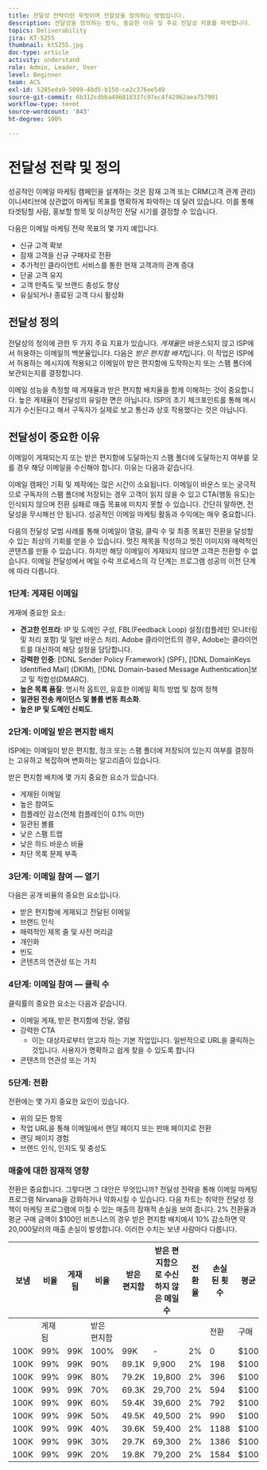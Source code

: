 ```yaml
---
title: 전달성 전략이란 무엇이며 전달성을 정의하는 방법입니다.
description: 전달성을 정의하는 방식, 중요한 이유 및 주요 전달성 지표를 파악합니다.
topics: Deliverability
jira: KT-5255
thumbnail: kt5255.jpg
doc-type: article
activity: understand
role: Admin, Leader, User
level: Beginner
team: ACS
exl-id: 5285eda9-5099-48d5-b150-ce2c376ee549
source-git-commit: 6b312cdbba496818337c97ec4f42962aea757901
workflow-type: tm+mt
source-wordcount: '843'
ht-degree: 100%

---
```


# 전달성 전략 및 정의

성공적인 이메일 마케팅 캠페인을 설계하는 것은 잠재 고객 또는 CRM(고객 관계 관리) 이니셔티브에 상관없이 마케팅 목표를 명확하게 파악하는 데 달려 있습니다. 이를 통해 타겟팅할 사람, 홍보할 항목 및 이상적인 전달 시기를 결정할 수 있습니다.

다음은 이메일 마케팅 전략 목표의 몇 가지 예입니다.

* 신규 고객 확보
* 잠재 고객을 신규 구매자로 전환
* 추가적인 클라이언트 서비스를 통한 현재 고객과의 관계 증대
* 단골 고객 유지
* 고객 만족도 및 브랜드 충성도 향상
* 유실되거나 종료된 고객 다시 활성화

## 전달성 정의

전달성의 정의에 관한 두 가지 주요 지표가 있습니다. *게재율*&#x200B;은 바운스되지 않고 ISP에서 허용하는 이메일의 백분율입니다. 다음은 *받은 편지함 배치*&#x200B;입니다. 이 작업은 ISP에서 허용하는 메시지에 적용되고 이메일이 받은 편지함에 도착하는지 또는 스팸 폴더에 보관되는지를 결정합니다.

이메일 성능을 측정할 때 게재율과 받은 편지함 배치율을 함께 이해하는 것이 중요합니다. 높은 게재율이 전달성의 유일한 면은 아닙니다. ISP의 초기 체크포인트를 통해 메시지가 수신된다고 해서 구독자가 실제로 보고 통신과 상호 작용했다는 것은 아닙니다.

## 전달성이 중요한 이유

이메일이 게재되는지 또는 받은 편지함에 도달하는지 스팸 폴더에 도달하는지 여부를 모를 경우 해당 이메일을 수신해야 합니다. 이유는 다음과 같습니다.

이메일 캠페인 기획 및 제작에는 많은 시간이 소요됩니다. 이메일이 바운스 또는 궁극적으로 구독자의 스팸 폴더에 저장되는 경우 고객이 읽지 않을 수 있고 CTA(행동 유도)는 인식되지 않으며 전환 실패로 매출 목표에 미치지 못할 수 있습니다. 간단히 말하면, 전달성을 무시해선 안 됩니다. 성공적인 이메일 마케팅 활동과 수익에는 매우 중요합니다.

다음의 전달성 모범 사례를 통해 이메일이 열림, 클릭 수 및 최종 목표인 전환을 달성할 수 있는 최상의 기회를 얻을 수 있습니다. 멋진 제목을 작성하고 멋진 이미지와 매력적인 콘텐츠를 만들 수 있습니다. 하지만 해당 이메일이 게재되지 않으면 고객은 전환할 수 없습니다. 이메일 전달성에서 메일 수락 프로세스의 각 단계는 프로그램 성공의 이전 단계에 따라 다릅니다.

### 1단계: 게재된 이메일

게재에 중요한 요소:

* **견고한 인프라**: IP 및 도메인 구성, FBL(Feedback Loop) 설정(컴플레인 모니터링 및 처리 포함) 및 일반 바운스 처리. Adobe 클라이언트의 경우, Adobe는 클라이언트를 대신하여 해당 설정을 담당합니다.
* **강력한 인증**: [!DNL Sender Policy Framework] (SPF), [!DNL DomainKeys Identified Mail] (DKIM), [!DNL Domain-based Message Authentication]보고 및 적합성(DMARC).
* **높은 목록 품질**: 명시적 옵트인, 유효한 이메일 획득 방법 및 참여 정책
* **일관된 전송 케이던스 및 볼륨 변동 최소화**.
* **높은 IP 및 도메인 신뢰도**.

### 2단계: 이메일 받은 편지함 배치

ISP에는 이메일이 받은 편지함, 정크 또는 스팸 폴더에 저장되어 있는지 여부를 결정하는 고유하고 복잡하며 변화하는 알고리즘이 있습니다.

받은 편지함 배치에 몇 가지 중요한 요소가 있습니다.

* 게재된 이메일
* 높은 참여도
* 컴플레인 감소(전체 컴플레인이 0.1% 미만)
* 일관된 볼륨
* 낮은 스팸 트랩
* 낮은 하드 바운스 비율
* 차단 목록 문제 부족

### 3단계: 이메일 참여 — 열기

다음은 공개 비율의 중요한 요소입니다.

* 받은 편지함에 게재되고 전달된 이메일
* 브랜드 인식
* 매력적인 제목 줄 및 사전 머리글
* 개인화
* 빈도
* 콘텐츠의 연관성 또는 가치

### 4단계: 이메일 참여 — 클릭 수

클릭률의 중요한 요소는 다음과 같습니다.

* 이메일 게재, 받은 편지함에 전달, 열림
* 강력한 CTA
   * 이는 대상자로부터 얻고자 하는 기본 작업입니다. 일반적으로 URL을 클릭하는 것입니다. 사용자가 명확하고 쉽게 찾을 수 있도록 합니다
* 콘텐츠의 연관성 또는 가치

### 5단계: 전환

전환에는 몇 가지 중요한 요인이 있습니다.

* 위의 모든 항목
* 작업 URL을 통해 이메일에서 랜딩 페이지 또는 판매 페이지로 전환
* 랜딩 페이지 경험
* 브랜드 인식, 인지도 및 충성도

### 매출에 대한 잠재적 영향

전환은 중요합니다. 그렇다면 그 대안은 무엇입니까? 전달성 전략을 통해 이메일 마케팅 프로그램 Nirvana을 강화하거나 약화시킬 수 있습니다. 다음 차트는 취약한 전달성 정책이 마케팅 프로그램에 미칠 수 있는 매출의 잠재적 손실을 보여 줍니다. 2% 전환율과 평균 구매 금액이 $100인 비즈니스의 경우 받은 편지함 배치에서 10% 감소하면 약 20,000달러의 매출 손실이 발생합니다. 이러한 수치는 보낸 사람마다 다릅니다.

| 보냄 | 비율 | 게재됨 | 비율 | 받은 편지함 | 받은 편지함으로 수신하지 않은 메일 수 | 전환율 | 손실된 횟수 | 평균 | 손실 |
|------|-----------|-----------|----------|-------|---------------------|-----------------|-----------------|----------|-----------|
|      | 게재됨 |           | 받은 편지함 |       |                     |                 | 전환 | 구매 | 매출 |
| 100K | 99% | 99K | 100% | 99K | - | 2% | 0 | $100 | $ - |
| 100K | 99% | 99K | 90% | 89.1K | 9,900 | 2% | 198 | $100 | $19,800 |
| 100K | 99% | 99K | 80% | 79.2K | 19,800 | 2% | 396 | $100 | $39,600 |
| 100K | 99% | 99K | 70% | 69.3K | 29,700 | 2% | 594 | $100 | $59,400 |
| 100K | 99% | 99K | 60% | 59.4K | 39,600 | 2% | 792 | $100 | $79,200 |
| 100K | 99% | 99K | 50% | 49.5K | 49,500 | 2% | 990 | $100 | $99,000 |
| 100K | 99% | 99K | 40% | 39.6K | 59,400 | 2% | 1188 | $100 | $118,800 |
| 100K | 99% | 99K | 30% | 29.7K | 69,300 | 2% | 1386 | $100 | $138,600 |
| 100K | 99% | 99K | 20% | 19.8K | 79,200 | 2% | 1584 | $100 | $158,400 |
